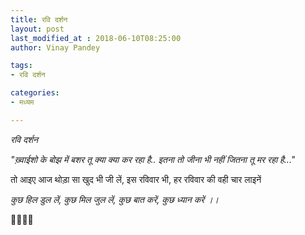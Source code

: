 ```yaml
---
title: रवि दर्शन
layout: post
last_modified_at : 2018-06-10T08:25:00
author: Vinay Pandey

tags:
- रवि दर्शन

categories:
- मध्यम

---
```


*रवि दर्शन*

_*"ख़्वाईशो के बोझ में बशर*_ 
*_तू क्या क्या कर रहा है.._*
*_इतना तो जीना भी नहीं_*
*_जितना तू मर रहा है..."_*

तो आइए आज 
थोड़ा सा खुद भी जी लें,
इस रविवार भी, 
हर रविवार की वही चार लाइनें

*कुछ हिल डुल लें,*
*कुछ मिल जुल लें,*
*कुछ बात करें,*
*कुछ ध्यान करें ।।*

🙏🌷🌷🙏
